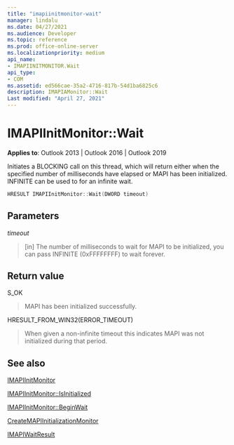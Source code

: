 ```yaml
---
title: "imapiinitmonitor-wait" 
manager: lindalu
ms.date: 04/27/2021
ms.audience: Developer
ms.topic: reference
ms.prod: office-online-server
ms.localizationpriority: medium
api_name:
- IMAPIINITMONITOR.Wait
api_type:
- COM
ms.assetid: ed566cae-35a2-4716-817b-54d1ba6825c6
description: IMAPIAMonitor::Wait
Last modified: "April 27, 2021"
---
```


# IMAPIInitMonitor::Wait
  
**Applies to**: Outlook 2013 | Outlook 2016 | Outlook 2019
  
Initiates a BLOCKING call on this thread, which will return either when the specified number of milliseconds have elapsed or MAPI has been initialized. INFINITE can be used to for an infinite wait.

```cpp
HRESULT IMAPIInitMonitor::Wait(DWORD timeout)
```

## Parameters
_timeout_
> [in] The number of milliseconds to wait for MAPI to be initialized, you can pass INFINITE (0xFFFFFFFF) to wait forever.

## Return value

S_OK
> MAPI has been initialized successfully.

HRESULT_FROM_WIN32(ERROR_TIMEOUT)
> When given a non-infinite timeout this indicates MAPI was not initialized during that period.

## See also

[IMAPIInitMonitor](imapiinitmonitoriunknown.md)

[IMAPIInitMonitor::IsInitialized](imapiinitmonitor-isinitialized.md)

[IMAPIInitMonitor::BeginWait](imapiinitmonitor-beginwait.md)

[CreateMAPIInitializationMonitor](createmapiinitializationmonitor.md)

[IMAPIWaitResult](imapiwaitresultiunknown.md)
